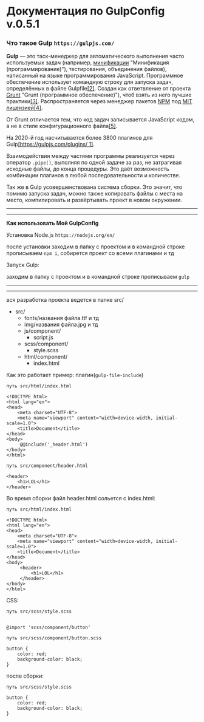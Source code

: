 # Документация по GulpConfig v.0.5.1

### Что такое Gulp `https://gulpjs.com/`

**Gulp** — это таск-менеджер для автоматического выполнения часто используемых задач (например, [минификации](https://ru.wikipedia.org/wiki/%D0%9C%D0%B8%D0%BD%D0%B8%D1%84%D0%B8%D0%BA%D0%B0%D1%86%D0%B8%D1%8F_(%D0%BF%D1%80%D0%BE%D0%B3%D1%80%D0%B0%D0%BC%D0%BC%D0%B8%D1%80%D0%BE%D0%B2%D0%B0%D0%BD%D0%B8%D0%B5)) "Минификация (программирование)"), тестирования, объединения файлов), написанный на языке программирования JavaScript. Программное обеспечение использует командную строку для запуска задач, определённых в файле Gulpfile[[2]](https://ru.wikipedia.org/wiki/Gulp#cite_note-2). Создан как ответвление от проекта [Grunt](https://ru.wikipedia.org/wiki/Grunt_(%D0%BF%D1%80%D0%BE%D0%B3%D1%80%D0%B0%D0%BC%D0%BC%D0%BD%D0%BE%D0%B5_%D0%BE%D0%B1%D0%B5%D1%81%D0%BF%D0%B5%D1%87%D0%B5%D0%BD%D0%B8%D0%B5)) "Grunt (программное обеспечение)"), чтоб взять из него лучшие практики[[3]](https://ru.wikipedia.org/wiki/Gulp#cite_note-3). Распространяется через менеджер пакетов [NPM](https://ru.wikipedia.org/wiki/NPM "NPM") под [MIT лицензией](https://ru.wikipedia.org/wiki/%D0%9B%D0%B8%D1%86%D0%B5%D0%BD%D0%B7%D0%B8%D1%8F_MIT "Лицензия MIT")[[4]](https://ru.wikipedia.org/wiki/Gulp#cite_note-4).

От Grunt отличается тем, что код задач записывается JavaScript кодом, а не в стиле конфигурационного файла[[5]](https://ru.wikipedia.org/wiki/Gulp#cite_note-5).

На 2020-й год насчитывается более 3800 плагинов для Gulp[[https://gulpjs.com/plugins/ 1]](https://ru.wikipedia.org/wiki/Gulp#cite_note-6).

Взаимодействия между частями программы реализуется через оператор `.pipe()`, выполняя по одной задаче за раз, не затрагивая исходные файлы, до конца процедуры. Это даёт возможность комбинации плагинов в любой последовательности и количестве.

Так же в Gulp усовершенствована система сборки. Это значит, что помимо запуска задач, можно также копировать файлы с места на место, компилировать и развёртывать проект в новом окружении.

---

---

**Как использовать Мой GulpConfig**

Установка Node.js `https://nodejs.org/en/`

после установки заходим в папку с проектом и в командной строке прописываем `npm i`, собирется проект со всеми плагинами и тд

Запуск Gulp:

заходим в папку с проектом и в командной строке прописываем `gulp`

---

---

вся разработка проекта ведется в папке src/

* src/
  * fonts/названия файла.ttf и тд
  * img/названия файла.jpg и тд
  * js/component/
    * script.js
  * scss/component/
    * style.scss
  * html/component/
    * index.html

Как это работает пример: плагин(`gulp-file-include`)

```
путь src/html/index.html

<!DOCTYPE html>
<html lang="en">
<head>
    <meta charset="UTF-8">
    <meta name="viewport" content="width=device-width, initial-scale=1.0">
    <title>Document</title>
</head>
<body>
     @@include('_header.html') 
</body>
</html>
```

```
путь src/component/header.html

<header>
    <h1>LOL</h1>
</header>

```

Во время сборки файл header.html сольется с index.html:

```
путь src/html/index.html

<!DOCTYPE html>
<html lang="en">
<head>
    <meta charset="UTF-8">
    <meta name="viewport" content="width=device-width, initial-scale=1.0">
    <title>Document</title>
</head>
<body>
     <header>
         <h1>LOL</h1>
     </header>
</body>
</html>
```

CSS:

```
путь src/scss/style.scss


@import 'scss/component/button'
```

```
путь src/scss/component/button.scss

button {
    color: red;
    background-color: black;
}
```

после сборки:

```
путь src/scss/style.scss

button {
    color: red;
    background-color: black;
}
```
